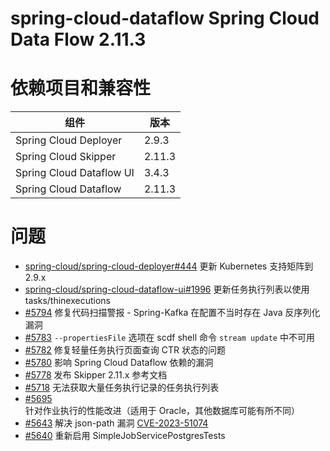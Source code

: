 # spring-cloud-dataflow Spring Cloud Data Flow 2.11.3

# 依赖项目和兼容性

| 组件                     | 版本   |
|--------------------------|--------|
| Spring Cloud Deployer    | 2.9.3  |
| Spring Cloud Skipper     | 2.11.3 |
| Spring Cloud Dataflow UI | 3.4.3  |
| Spring Cloud Dataflow    | 2.11.3 |

# 问题

- [spring-cloud/spring-cloud-deployer#444](https://github.com/spring-cloud/spring-cloud-deployer/issues/444) 更新 Kubernetes 支持矩阵到 2.9.x
- [spring-cloud/spring-cloud-dataflow-ui#1996](https://github.com/spring-cloud/spring-cloud-dataflow-ui/issues/1996) 更新任务执行列表以使用 tasks/thinexecutions
- [#5794](https://github.com/spring-cloud/spring-cloud-dataflow/issues/5794) 修复代码扫描警报 - Spring-Kafka 在配置不当时存在 Java 反序列化漏洞
- [#5783](https://github.com/spring-cloud/spring-cloud-dataflow/issues/5783) `--propertiesFile` 选项在 scdf shell 命令 `stream update` 中不可用
- [#5782](https://github.com/spring-cloud/spring-cloud-dataflow/issues/5782) 修复轻量任务执行页面查询 CTR 状态的问题
- [#5780](https://github.com/spring-cloud/spring-cloud-dataflow/issues/5780) 影响 Spring Cloud Dataflow 依赖的漏洞
- [#5778](https://github.com/spring-cloud/spring-cloud-dataflow/issues/5778) 发布 Skipper 2.11.x 参考文档
- [#5718](https://github.com/spring-cloud/spring-cloud-dataflow/issues/5718) 无法获取大量任务执行记录的任务执行列表
- [#5695](https://github.com/spring-cloud/spring-cloud-dataflow/issues/5695) 针对作业执行的性能改进（适用于 Oracle，其他数据库可能有所不同）
- [#5643](https://github.com/spring-cloud/spring-cloud-dataflow/issues/5643) 解决 json-path 漏洞 [CVE-2023-51074](https://github.com/advisories/GHSA-pfh2-hfmq-phg5)
- [#5640](https://github.com/spring-cloud/spring-cloud-dataflow/issues/5640) 重新启用 SimpleJobServicePostgresTests
```
